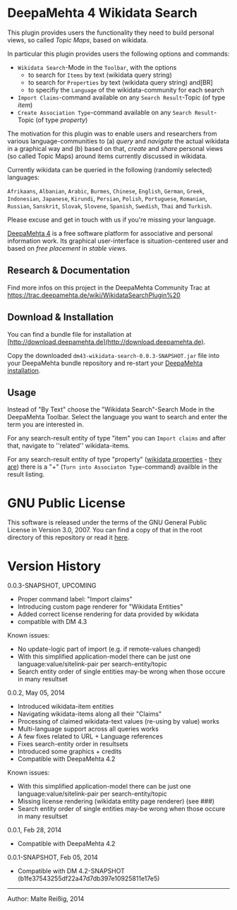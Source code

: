 
# DeepaMehta 4 Wikidata Search

This plugin  provides users the functionality they need to build personal views, so called _Topic Maps_, based on wikidata.

In particular this plugin provides users the following options and commands:

*   `Wikidata Search`-Mode in the `Toolbar`, with the options
    *    to search for `Items` by text (wikidata query string)
    *    to search for `Properties` by text (wikidata query string) and[BR]
    *    to specifiy the `Language` of the wikidata-community for each search
*   `Import Claims`-command available on any `Search Result`-Topic (of type _item_)
*   `Create Association Type`-command available on any `Search Result`-Topic (of type _property_)

The motivation for this plugin was to enable users and researchers from various language-communities to (a) _query_ and _navigate_ the actual wikidata in a graphical way and (b) based on that, _create_ and _share_ personal views (so called Topic Maps) around items currently discussed in wikidata.

Currently wikidata can be queried  in the following (randomly selected) languages:

`Afrikaans`, `Albanian`, `Arabic`, `Burmes`, `Chinese`, `English`, `German`, `Greek`, `Indonesian`, `Japanese`, `Kirundi`, `Persian`, `Polish`, `Portuguese`, `Romanian`, `Russian`, `Sanskrit`, `Slovak`, `Slovene`, `Spanish`, `Swedish`, `Thai` and `Turkish`.

Please excuse and get in touch with us if you're missing your language.

[DeepaMehta 4](http://www.deepamehta.de) is a free software platform for associative and personal information work. Its graphical user-interface is situation-centered user and based on *free placement* in *stable views*.

## Research & Documentation

Find more infos on this project in the DeepaMehta Community Trac at https://trac.deepamehta.de/wiki/WikidataSearchPlugin%20

## Download & Installation

You can find a bundle file for installation at [http://download.deepamehta.de](http://download.deepamehta.de).

Copy the downloaded `dm43-wikidata-search-0.0.3-SNAPSHOT.jar` file into your DeepaMehta bundle repository and re-start your [DeepaMehta installation](https://github.com/jri/deepamehta#requirements).

## Usage

Instead of "By Text" choose the "Wikidata Search"-Search Mode in the DeepaMehta Toolbar. Select the language you want to search and enter the term you are interested in.

For any search-result entity of type "item" you can `Import claims` and after that, navigate to ''related'' wikidata-items.

For any search-result entity of type "property" ([wikidata properties](http://meta.wikimedia.org/wiki/Wikidata/Data_model#Properties) - [they are](https://www.wikidata.org/wiki/Wikidata:List_of_properties)) there is a "+" (`Turn into Associaton Type`-command) availble in the result listing.


# GNU Public License

This software is released under the terms of the GNU General Public License in Version 3.0, 2007. You can find a copy of that in the root directory of this repository or read it [here](http://www.gnu.org/licenses/gpl).


# Version History

0.0.3-SNAPSHOT, UPCOMING
- Proper command label: "Import claims"
- Introducing custom page renderer for "Wikidata Entities"
- Added correct license rendering for data provided by wikidata
- compatible with DM 4.3

Known issues:
- No update-logic part of import (e.g. if remote-values changed)
- With this simplified application-model there can be just one 
  language:value/sitelink-pair per search-entity/topic
- Search entity order of single entities may-be wrong when 
  those occure in many resultset

0.0.2, May 05, 2014
- Introduced wikidata-item entities
- Navigating wikidata-items along all their "Claims"
- Processing of claimed wikidata-text values (re-using by value) works
- Multi-language support across all queries works
- A few fixes related to URL + Language references
- Fixes search-entity order in resultsets
- Introduced some graphics + credits
- Compatible with DeepaMehta 4.2

Known issues:
- With this simplified application-model there can be just one 
  language:value/sitelink-pair per search-entity/topic
- Missing license rendering (wikidata entity page renderer) (see ###)
- Search entity order of single entities may-be wrong when 
  those occure in many resultset

0.0.1, Feb 28, 2014
- Compatible with DeepaMehta 4.2

0.0.1-SNAPSHOT, Feb 05, 2014

- Compatible with DM 4.2-SNAPSHOT (b1fe37543255df22a47d7db397e10925811e17e5)

--------------------------
Author: Malte Reißig, 2014

